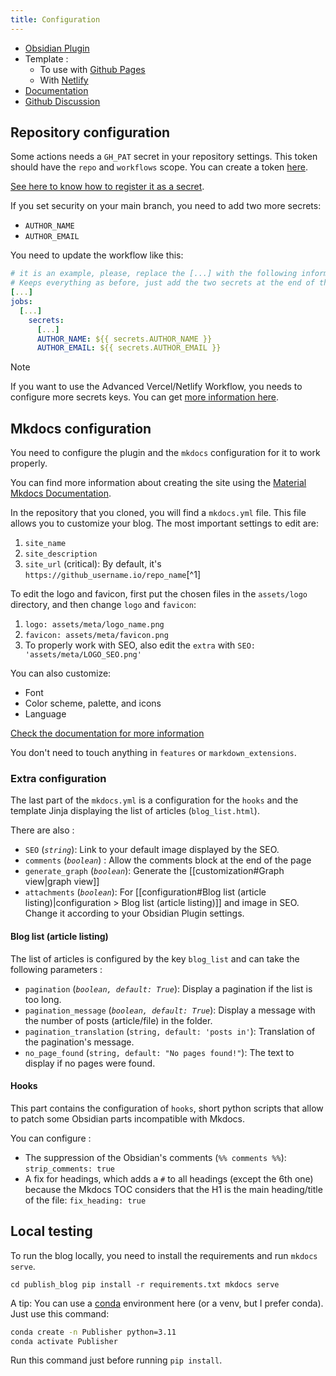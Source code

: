 ```yaml
---
title: Configuration
---
```



- [Obsidian Plugin](https://github.com/ObsidianPublisher/obsidian-github-publisher)
- Template :
  - To use with [Github Pages](https://github.com/ObsidianPublisher/template-gh-pages)
  - With [Netlify](https://github.com/ObsidianPublisher/template-netlify-vercel)
- [Documentation](https://obsidian-publisher.netlify.app/)
- [Github Discussion](https://github.com/ObsidianPublisher/obsidian-github-publisher/discussions)

## Repository configuration

Some actions needs a  `GH_PAT` secret in your repository settings. This token should have the `repo` and `workflows` scope. You can create a token [here](https://github.com/settings/tokens/new?description=PUBLISHER%20TEMPLATE&scopes=repo,workflow).

[See here to know how to register it as a secret](https://docs.github.com/en/actions/reference/encrypted-secrets#creating-encrypted-secrets-for-a-repository).

If you set security on your main branch, you need to add two more secrets:
- `AUTHOR_NAME`
- `AUTHOR_EMAIL`

You need to update the workflow like this:
```yaml
# it is an example, please, replace the [...] with the following information.
# Keeps everything as before, just add the two secrets at the end of the file, under `secrets`.
[...]
jobs:
  [...]
    secrets:
      [...]
      AUTHOR_NAME: ${{ secrets.AUTHOR_NAME }}
      AUTHOR_EMAIL: ${{ secrets.AUTHOR_EMAIL }}
```

> [!NOTE]
> If you want to use the Advanced Vercel/Netlify Workflow, you needs to configure more secrets keys.
> You can get [more information here](https://obsidian-publisher.netlify.app/template/advanced_workflow/).

## Mkdocs configuration

You need to configure the plugin and the `mkdocs` configuration for it to work properly.

You can find more information about creating the site using the [Material Mkdocs Documentation](https://squidfunk.github.io/mkdocs-material/creating-your-site/#advanced-configuration).

In the repository that you cloned, you will find a `mkdocs.yml` file. This file allows you to customize your blog. The most important settings to edit are:

1. `site_name`
2. `site_description`
3. `site_url` (critical): By default, it's `https://github_username.io/repo_name`[^1]

To edit the logo and favicon, first put the chosen files in the `assets/logo` directory, and then change `logo` and `favicon`:

1. `logo: assets/meta/logo_name.png`
2. `favicon: assets/meta/favicon.png`
3. To properly work with SEO, also edit the `extra` with `SEO: 'assets/meta/LOGO_SEO.png'`

You can also customize:

- Font
- Color scheme, palette, and icons
- Language

[Check the documentation for more information](https://squidfunk.github.io/mkdocs-material/setup/changing-the-colors/)

You don't need to touch anything in `features` or `markdown_extensions`.

### Extra configuration

The last part of the `mkdocs.yml` is a configuration for the `hooks` and the template Jinja displaying the list of articles (`blog_list.html`).

There are also :

- `SEO` (_`string`_): Link to your default image displayed by the SEO.
- `comments` (_`boolean`_) : Allow the comments block at the end of the page
- `generate_graph` (_`boolean`_): Generate the [[customization#Graph view|graph view]]
- `attachments` (_`boolean`_): For [[configuration#Blog list (article listing)|configuration > Blog list (article listing)]] and image in SEO. Change it according to your Obsidian Plugin settings.

#### Blog list (article listing)

The list of articles is configured by the key `blog_list` and can take the following parameters :

- `pagination` (_`boolean, default: True`_): Display a pagination if the list is too long.
- `pagination_message` (_`boolean, default: True`_): Display a message with the number of posts (article/file) in the folder.
- `pagination_translation` (`string, default: 'posts in'`): Translation of the pagination's message.
- `no_page_found` (`string, default: "No pages found!"`): The text to display if no pages were found.

#### Hooks

This part contains the configuration of `hooks`, short python scripts that allow to patch some Obsidian parts incompatible with Mkdocs.

You can configure :

- The suppression of the Obsidian's comments (`%% comments %%`): `strip_comments: true`
- A fix for headings, which adds a `#` to all headings (except the 6th one) because the Mkdocs TOC considers that the H1 is the main heading/title of the file: `fix_heading: true`

## Local testing

To run the blog locally, you need to install the requirements and run `mkdocs serve`.

`cd publish_blog pip install -r requirements.txt mkdocs serve`

A tip: You can use a [conda](https://docs.conda.io/en/latest/) environment here (or a venv, but I prefer conda). Just use this command:

```bash
conda create -n Publisher python=3.11
conda activate Publisher
```

Run this command just before running `pip install`.
